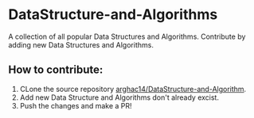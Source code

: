 # DataStructure-and-Algorithms
A collection of all popular Data Structures and Algorithms. Contribute by adding new Data Structures and Algorithms.
## How to contribute:

1. CLone the source repository [arghac14/DataStructure-and-Algorithm](https://github.com/arghac14/DataStructure-and-Algorithm).
2. Add new Data Structure and Algorithms don't already excist.
3. Push the changes and make a PR!

